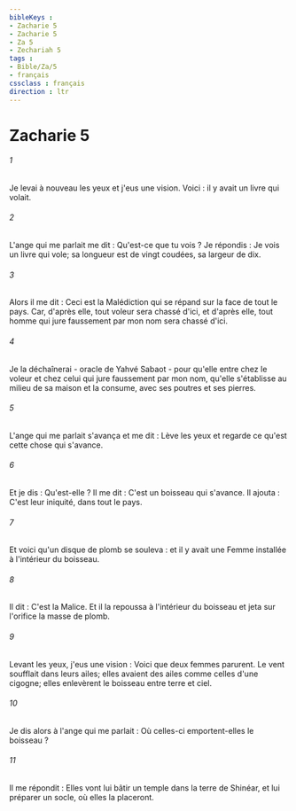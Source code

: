 ```yaml
---
bibleKeys : 
- Zacharie 5
- Zacharie 5
- Za 5
- Zechariah 5
tags : 
- Bible/Za/5
- français
cssclass : français
direction : ltr
---
```


# Zacharie 5

###### 1
Je levai à nouveau les yeux et j'eus une vision. Voici : il y avait un livre qui volait. 
###### 2
L'ange qui me parlait me dit : Qu'est-ce que tu vois ? Je répondis : Je vois un livre qui vole; sa longueur est de vingt coudées, sa largeur de dix. 
###### 3
Alors il me dit : Ceci est la Malédiction qui se répand sur la face de tout le pays. Car, d'après elle, tout voleur sera chassé d'ici, et d'après elle, tout homme qui jure faussement par mon nom sera chassé d'ici. 
###### 4
Je la déchaînerai - oracle de Yahvé Sabaot - pour qu'elle entre chez le voleur et chez celui qui jure faussement par mon nom, qu'elle s'établisse au milieu de sa maison et la consume, avec ses poutres et ses pierres. 
###### 5
L'ange qui me parlait s'avança et me dit : Lève les yeux et regarde ce qu'est cette chose qui s'avance. 
###### 6
Et je dis : Qu'est-elle ? Il me dit : C'est un boisseau qui s'avance. Il ajouta : C'est leur iniquité, dans tout le pays. 
###### 7
Et voici qu'un disque de plomb se souleva : et il y avait une Femme installée à l'intérieur du boisseau. 
###### 8
Il dit : C'est la Malice. Et il la repoussa à l'intérieur du boisseau et jeta sur l'orifice la masse de plomb. 
###### 9
Levant les yeux, j'eus une vision : Voici que deux femmes parurent. Le vent soufflait dans leurs ailes; elles avaient des ailes comme celles d'une cigogne; elles enlevèrent le boisseau entre terre et ciel. 
###### 10
Je dis alors à l'ange qui me parlait : Où celles-ci emportent-elles le boisseau ? 
###### 11
Il me répondit : Elles vont lui bâtir un temple dans la terre de Shinéar, et lui préparer un socle, où elles la placeront. 
